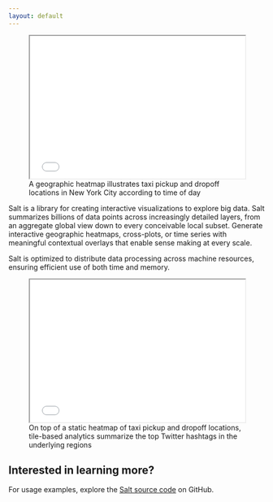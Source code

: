 ```yaml
---
layout: default
---
```


<figure>
	<iframe width="100%" height="281px" src="{{site.url}}{{site.baseurl}}demos/torque/"></iframe>
	<figcaption>A geographic heatmap illustrates taxi pickup and dropoff locations in New York City according to time of day</figcaption>
</figure>

Salt is a library for creating interactive visualizations to explore big data. Salt summarizes billions of data points across increasingly detailed layers, from an aggregate global view down to every conceivable local subset. Generate interactive geographic heatmaps, cross-plots, or time series with meaningful contextual overlays that enable sense making at every scale.

Salt is optimized to distribute data processing across machine resources, ensuring efficient use of both time and memory.

<figure>
	<iframe width="100%" height="281px" src="{{site.url}}{{site.baseurl}}demos/taxi-twitter/"></iframe>
	<figcaption>On top of a static heatmap of taxi pickup and dropoff locations, tile-based analytics summarize the top Twitter hashtags in the underlying regions</figcaption>
</figure>

## Interested in learning more?

For usage examples, explore the [Salt source code](https://github.com/unchartedsoftware/salt) on GitHub.
